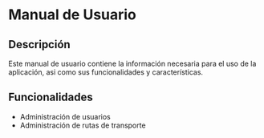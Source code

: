 # Manual de Usuario

## Descripción
Este manual de usuario contiene la información necesaria para el uso de la aplicación, asi como sus funcionalidades y características.

## Funcionalidades
- Administración de usuarios
- Administración de rutas de transporte